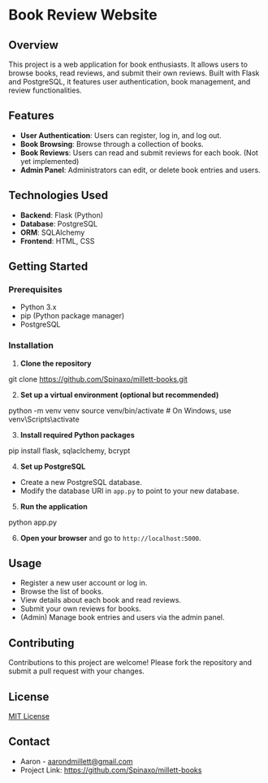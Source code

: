 # Book Review Website

## Overview

This project is a web application for book enthusiasts. It allows users to browse books, read reviews, and submit their own reviews. Built with Flask and PostgreSQL, it features user authentication, book management, and review functionalities.

## Features

-   **User Authentication**: Users can register, log in, and log out.
-   **Book Browsing**: Browse through a collection of books.
-   **Book Reviews**: Users can read and submit reviews for each book. (Not yet implemented)
-   **Admin Panel**: Administrators can edit, or delete book entries and users.

## Technologies Used

-   **Backend**: Flask (Python)
-   **Database**: PostgreSQL
-   **ORM**: SQLAlchemy
-   **Frontend**: HTML, CSS

## Getting Started

### Prerequisites

-   Python 3.x
-   pip (Python package manager)
-   PostgreSQL

### Installation

1. **Clone the repository**

git clone https://github.com/Spinaxo/millett-books.git


2. **Set up a virtual environment (optional but recommended)**

python -m venv venv
source venv/bin/activate # On Windows, use venv\Scripts\activate


3. **Install required Python packages**

pip install flask, sqlaclchemy, bcrypt

4. **Set up PostgreSQL**

-   Create a new PostgreSQL database.
-   Modify the database URI in `app.py` to point to your new database.

5. **Run the application**

python app.py

6. **Open your browser** and go to `http://localhost:5000`.

## Usage

-   Register a new user account or log in.
-   Browse the list of books.
-   View details about each book and read reviews.
-   Submit your own reviews for books.
-   (Admin) Manage book entries and users via the admin panel.

## Contributing

Contributions to this project are welcome! Please fork the repository and submit a pull request with your changes.

## License

[MIT License](LICENSE)

## Contact

-   Aaron - aarondmillett@gmail.com
-   Project Link: https://github.com/Spinaxo/millett-books
